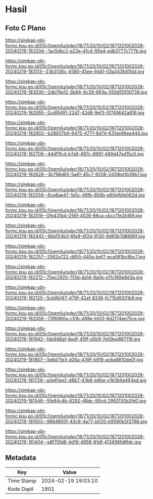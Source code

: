 # Hasil

## Foto C Plano

https://sirekap-obj-formc.kpu.go.id/05c1/pemilu/pdpr/18/71/20/10/02/1871201002028-20240219-183204--1ac5dbc2-e23e-41c4-95e4-edb3777c777b.jpg

https://sirekap-obj-formc.kpu.go.id/05c1/pemilu/pdpr/18/71/20/10/02/1871201002028-20240219-183113--23b3126c-4580-45ee-9d41-03a343fd0fdd.jpg

https://sirekap-obj-formc.kpu.go.id/05c1/pemilu/pdpr/18/71/20/10/02/1871201002028-20240219-183030--2db76e12-3b64-4c39-993a-550d55f00739.jpg

https://sirekap-obj-formc.kpu.go.id/05c1/pemilu/pdpr/18/71/20/10/02/1871201002028-20240219-182955--2cdf8491-22d7-42d8-9ef3-0f749642a816.jpg

https://sirekap-obj-formc.kpu.go.id/05c1/pemilu/pdpr/18/71/20/10/02/1871201002028-20240219-182903--b28937b9-6475-4771-8d74-631de96ee444.jpg

https://sirekap-obj-formc.kpu.go.id/05c1/pemilu/pdpr/18/71/20/10/02/1871201002028-20240219-182708--44df1fcd-b7a8-497c-8991-489d47ed15c0.jpg

https://sirekap-obj-formc.kpu.go.id/05c1/pemilu/pdpr/18/71/20/10/02/1871201002028-20240219-182628--3b798d65-5a81-45c7-9208-2d39bd1b39b7.jpg

https://sirekap-obj-formc.kpu.go.id/05c1/pemilu/pdpr/18/71/20/10/02/1871201002028-20240219-182556--6ce8ae47-1e5c-49fb-856b-e60efbfe062d.jpg

https://sirekap-obj-formc.kpu.go.id/05c1/pemilu/pdpr/18/71/20/10/02/1871201002028-20240219-182519--0fe431b4-256f-4526-88ca-cbcc11e2b189.jpg

https://sirekap-obj-formc.kpu.go.id/05c1/pemilu/pdpr/18/71/20/10/02/1871201002028-20240219-182442--8bbf54b3-6fe8-4f2d-9130-8d65b7d8686f.jpg

https://sirekap-obj-formc.kpu.go.id/05c1/pemilu/pdpr/18/71/20/10/02/1871201002028-20240219-182257--2582a722-d655-445a-bef7-eca581bc8bc7.jpg

https://sirekap-obj-formc.kpu.go.id/05c1/pemilu/pdpr/18/71/20/10/02/1871201002028-20240219-182212--70ec2920-7f3d-4a14-9a0e-e11c169e8d3a.jpg

https://sirekap-obj-formc.kpu.go.id/05c1/pemilu/pdpr/18/71/20/10/02/1871201002028-20240219-182125--5cb9b147-479f-42af-8336-fc715d9201b9.jpg

https://sirekap-obj-formc.kpu.go.id/05c1/pemilu/pdpr/18/71/20/10/02/1871201002028-20240219-182056--73f6990a-c51b-498e-b513-8d2174ee75ce.jpg

https://sirekap-obj-formc.kpu.go.id/05c1/pemilu/pdpr/18/71/20/10/02/1871201002028-20240219-181942--fde948af-6edf-45ff-a5b9-7e09ee887119.jpg

https://sirekap-obj-formc.kpu.go.id/05c1/pemilu/pdpr/18/71/20/10/02/1871201002028-20240219-181807--3e6d71e3-d26a-439f-b919-acba8810de0f.jpg

https://sirekap-obj-formc.kpu.go.id/05c1/pemilu/pdpr/18/71/20/10/02/1871201002028-20240219-181729--a3e61ee2-d6b7-43b6-b6be-c1b0b9a493ed.jpg

https://sirekap-obj-formc.kpu.go.id/05c1/pemilu/pdpr/18/71/20/10/02/1871201002028-20240219-181548--5fe84c4b-6292-48dc-90cd-2993130b2fd0.jpg

https://sirekap-obj-formc.kpu.go.id/05c1/pemilu/pdpr/18/71/20/10/02/1871201002028-20240219-181503--9884800f-43c8-4a77-b020-b9580b5f3768.jpg

https://sirekap-obj-formc.kpu.go.id/05c1/pemilu/pdpr/18/71/20/10/02/1871201002028-20240219-181404--e8f70fd8-4d19-4958-81df-413456fd8fdc.jpg


## Metadata

| Key        | Value               |
| ---------- | ------------------- |
| Time Stamp | 2024-02-19 19:03:10 |
| Kode Dapil | 1801                |



